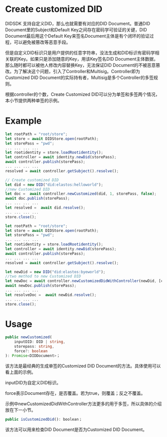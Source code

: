 ﻿# Create customized DID
DIDSDK 支持自定义DID，那么也就需要有对应的DID Document。普通DID Document里的Subject和Default Key之间存在密码学可验证的关键，DID Document最后用这个Default Key来签名Document主体是有个闭环的验证过程，可以避免被篡改等恶意手段。

但是自定义DID标识只是用户提供的任意字符串，没法生成和DID标识有密码学相关联的Key。如果只是添加随意的Key，用该Key签名DID Document主体数据，那么随时都可以被他人修改内容替换Key，无法保证DID Document的不被恶意篡改。为了解决这个问题，引入了Controller和Multisig。Controller即为Customized DID Document的实际持有者，Multisig是多个Controller的多签规则。

根据controller的个数，Create Customized DID可以分为单签和多签两个情况，本小节提供两种单签的示例。

# Example
```typescript
let rootPath = "root/store";
let store = await DIDStore.open(rootPath);
let storePass = "pwd";
... ... ... ...
let rootidentity = store.loadRootidentity();
let controller = await identity.newDid(storePass);
await controller.publish(storePass);
... ... ... ...
resolved = await controller.getSubject().resolve();

// Create customized DID
let did = new DID("did:elastos:helloworld");
//new Customized DID
let doc =  await controller.newCustomized(did, 1, storePass, false);
await doc.publish(storePass);
... ... ... ...
let resolved =  await did.resolve();
... ... ... ...
store.close();
```
```typescript
let rootPath = "root/store";
let store = await DIDStore.open(rootPath);
let storePass = "pwd";
... ... ... ...
let rootidentity = store.loadRootidentity();
let controller = await identity.newDid(storePass);
await controller.publish(storePass);
... ... ... ...
resolved = await controller.getSubject().resolve();

let newDid = new DID("did:elastos:byeworld");
//two method to new Customized DID
let newDoc = await controller.newCustomizedDidWithController(newDid, [controller], 1, storePass);
await newDoc.publish(storePass);
... ... ... ...
let resolveDoc =  await newDid.resolve();
... ... ... ...
store.close();
```
# Usage

```typescript
public newCustomized(
	inputDID: DID | string,
	storepass: string,
	force?: boolean
): Promise<DIDDocument>；
```
该方法是最经典的生成单签的Customized DID Document的方法。具体使用可以看上面的示例。

inputDID为自定义DID标识。

force表示Document存在，是否覆盖。若为true，则覆盖；反之不覆盖。

示例中newCustomizedDidWithController方法更多的用于多签，所以具体的介绍放在下一小节。

```typescript
public isCustomizedDid(): boolean；
```
该方法可以用来检查DID Document是否为Customized DID Document。


